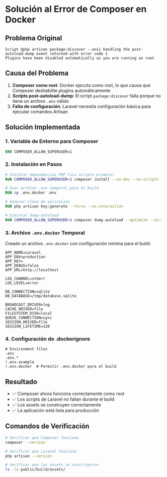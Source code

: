 # Solución al Error de Composer en Docker

## Problema Original
```
Script @php artisan package:discover --ansi handling the post-autoload-dump event returned with error code 1
Plugins have been disabled automatically as you are running as root
```

## Causa del Problema
1. **Composer como root**: Docker ejecuta como root, lo que causa que Composer deshabilite plugins automáticamente
2. **Scripts post-autoload-dump**: El script `package:discover` falla porque no tiene un archivo `.env` válido
3. **Falta de configuración**: Laravel necesita configuración básica para ejecutar comandos Artisan

## Solución Implementada

### 1. Variable de Entorno para Composer
```dockerfile
ENV COMPOSER_ALLOW_SUPERUSER=1
```

### 2. Instalación en Pasos
```dockerfile
# Instalar dependencias PHP (sin scripts primero)
RUN COMPOSER_ALLOW_SUPERUSER=1 composer install --no-dev --no-scripts

# Usar archivo .env temporal para el build
RUN cp .env.docker .env

# Generar clave de aplicación
RUN php artisan key:generate --force --no-interaction

# Ejecutar dump-autoload
RUN COMPOSER_ALLOW_SUPERUSER=1 composer dump-autoload --optimize --no-scripts
```

### 3. Archivo `.env.docker` Temporal
Creado un archivo `.env.docker` con configuración mínima para el build:
```env
APP_NAME=Laravel
APP_ENV=production
APP_KEY=
APP_DEBUG=false
APP_URL=http://localhost

LOG_CHANNEL=stderr
LOG_LEVEL=error

DB_CONNECTION=sqlite
DB_DATABASE=/tmp/database.sqlite

BROADCAST_DRIVER=log
CACHE_DRIVER=file
FILESYSTEM_DISK=local
QUEUE_CONNECTION=sync
SESSION_DRIVER=file
SESSION_LIFETIME=120
```

### 4. Configuración de .dockerignore
```dockerignore
# Environment files
.env
.env.*
!.env.example
!.env.docker  # Permitir .env.docker para el build
```

## Resultado
- ✅ Composer ahora funciona correctamente como root
- ✅ Los scripts de Laravel no fallan durante el build
- ✅ Los assets se construyen correctamente
- ✅ La aplicación está lista para producción

## Comandos de Verificación
```bash
# Verificar que Composer funciona
composer --version

# Verificar que Laravel funciona
php artisan --version

# Verificar que los assets se construyeron
ls -la public/build/assets/
```
